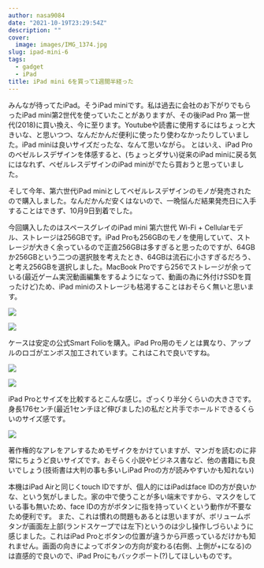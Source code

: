 ```yaml
---
author: nasa9084
date: "2021-10-19T23:29:54Z"
description: ""
cover:
  image: images/IMG_1374.jpg
slug: ipad-mini-6
tags:
  - gadget
  - iPad
title: iPad mini 6を買って1週間半経った
---
```



みんなが待ってたiPad。そうiPad miniです。私は過去に会社のお下がりでもらったiPad mini第2世代を使っていたことがありますが、その後iPad Pro 第一世代(2018)に買い換え、今に至ります。Youtubeや読書に使用するにはちょっと大きいな、と思いつつ、なんだかんだ便利に使ったり使わなかったりしていました。iPad miniは良いサイズだったな、なんて思いながら。
とはいえ、iPad Proのベゼルレスデザインを体感すると、(ちょっとダサい)従来のiPad miniに戻る気にはなれず、ベゼルレスデザインのiPad miniがでたら買おうと思っていました。

そして今年、第六世代iPad miniとしてベゼルレスデザインのモノが発売されたので購入しました。なんだかんだ安くはないので、一晩悩んだ結果発売日に入手することはできず、10月9日到着でした。

今回購入したのはスペースグレイのiPad mini 第六世代 Wi-Fi + Cellularモデル、ストレージは256GBです。iPad Proも256GBのモノを使用していて、ストレージが大きく余っているので正直256GBは多すぎると思ったのですが、64GBか256GBという二つの選択肢を考えたとき、64GBは流石に小さすぎるだろう、と考え256GBを選択しました。MacBook Proですら256でストレージが余っている(最近ゲーム実況動画編集をするようになって、動画の為に外付けSSDを買ったけど)ため、iPad miniのストレージも枯渇することはおそらく無いと思います。

![](images/IMG_1370.jpg)

![](images/IMG_1371.jpg)

ケースは安定の公式Smart Folioを購入。iPad Pro用のモノとは異なり、アップルのロゴがエンボス加工されています。これはこれで良いですね。

![](images/IMG_1372.jpg)

![](images/IMG_1373.jpg)

iPad Proとサイズを比較するとこんな感じ。ざっくり半分くらいの大きさです。身長176センチ(最近1センチほど伸びました)の私だと片手でホールドできるくらいのサイズ感です。

![](images/IMG_1392.jpg)

著作権的なアレをアレするためモザイクをかけていますが、マンガを読むのに非常にちょうど良いサイズです。おそらく小説やビジネス書など、他の書籍にも良いでしょう(技術書は大判の事も多いしiPad Proの方が読みやすいかも知れない)

本機はiPad Airと同じくtouch IDですが、個人的にはiPadはface IDの方が良いかな、という気がしました。家の中で使うことが多い端末ですから、マスクをしている事も無いため、face IDの方がボタンに指を持っていくという動作が不要なため便利です。
また、これは慣れの問題もあるとは思いますが、ボリュームボタンが画面左上部(ランドスケープでは左下)というのは少し操作しづらいように感じました。これはiPad Proとボタンの位置が違うから戸惑っているだけかも知れません。画面の向きによってボタンの方向が変わる(右側、上側が+になる)のは直感的で良いので、iPad Proにもバックポート(?)してほしいものです。



